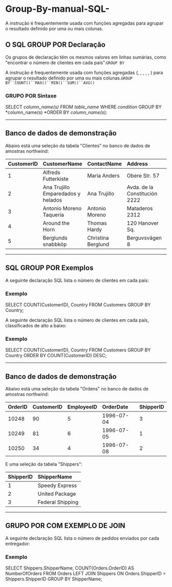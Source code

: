 # Group-By-manual-SQL-
A instrução é frequentemente usada com funções agregadas para agrupar o resultado definido por uma ou mais colunas.



## O SQL GROUP POR Declaração

Os grupos de declaração têm os mesmos valores em linhas sumárias, como "encontrar o número de clientes em cada país".`GROUP BY`

A instrução é frequentemente usada com funções agregadas (, , , , , ) para agrupar o resultado definido por uma ou mais colunas.`GROUP BY``COUNT()``MAX()``MIN()``SUM()``AVG()`

### GRUPO POR Sintaxe

SELECT *column_name(s)*
FROM *table_name*
WHERE *condition*
GROUP BY *column_name(s)
*ORDER BY *column_name(s);*

------

## Banco de dados de demonstração

Abaixo está uma seleção da tabela "Clientes" no banco de dados de amostras northwind:

| CustomerID | CustomerName                       | ContactName        | Address                       | City        | PostalCode | Country |
| :--------- | :--------------------------------- | :----------------- | :---------------------------- | :---------- | :--------- | :------ |
| 1          | Alfreds Futterkiste                | Maria Anders       | Obere Str. 57                 | Berlin      | 12209      | Germany |
| 2          | Ana Trujillo Emparedados y helados | Ana Trujillo       | Avda. de la Constitución 2222 | México D.F. | 05021      | Mexico  |
| 3          | Antonio Moreno Taquería            | Antonio Moreno     | Mataderos 2312                | México D.F. | 05023      | Mexico  |
| 4          | Around the Horn                    | Thomas Hardy       | 120 Hanover Sq.               | London      | WA1 1DP    | UK      |
| 5          | Berglunds snabbköp                 | Christina Berglund | Berguvsvägen 8                | Luleå       | S-958 22   | Sweden  |

------

## SQL GROUP POR Exemplos

A seguinte declaração SQL lista o número de clientes em cada país:

### Exemplo

SELECT COUNT(CustomerID), Country
FROM Customers
GROUP BY Country;

A seguinte declaração SQL lista o número de clientes em cada país, classificados de alto a baixo:

### Exemplo

SELECT COUNT(CustomerID), Country
FROM Customers
GROUP BY Country
ORDER BY COUNT(CustomerID) DESC;

------

## Banco de dados de demonstração

Abaixo está uma seleção da tabela "Ordens" no banco de dados de amostras northwind:

| OrderID | CustomerID | EmployeeID | OrderDate  | ShipperID |
| :------ | :--------- | :--------- | :--------- | :-------- |
| 10248   | 90         | 5          | 1996-07-04 | 3         |
| 10249   | 81         | 6          | 1996-07-05 | 1         |
| 10250   | 34         | 4          | 1996-07-08 | 2         |

E uma seleção da tabela "Shippers":

| ShipperID | ShipperName      |
| :-------- | :--------------- |
| 1         | Speedy Express   |
| 2         | United Package   |
| 3         | Federal Shipping |

------

## GRUPO POR COM EXEMPLO DE JOIN

A seguinte declaração SQL lista o número de pedidos enviados por cada entregador:

### Exemplo

SELECT Shippers.ShipperName, COUNT(Orders.OrderID) AS NumberOfOrders FROM Orders
LEFT JOIN Shippers ON Orders.ShipperID = Shippers.ShipperID
GROUP BY ShipperName;
